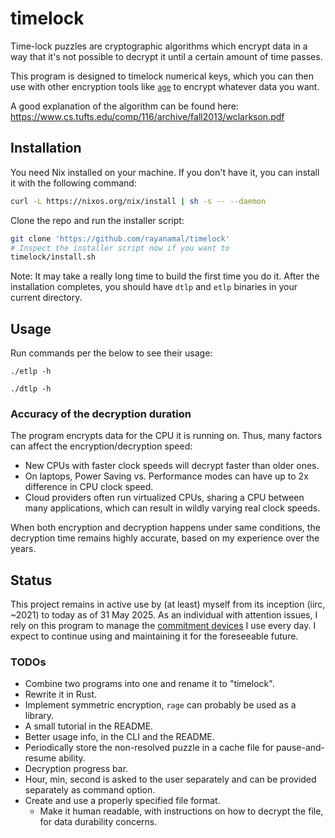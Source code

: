 # timelock

Time-lock puzzles are cryptographic algorithms which encrypt data in a way that it's not possible to decrypt it until a certain amount of time passes.

This program is designed to timelock numerical keys, which you can then use with other encryption tools like [`age`](https://github.com/FiloSottile/age) to encrypt whatever data you want. 

A good explanation of the algorithm can be found here:
https://www.cs.tufts.edu/comp/116/archive/fall2013/wclarkson.pdf

## Installation

You need Nix installed on your machine. If you don't have it, you can install it with the following command:
```bash
curl -L https://nixos.org/nix/install | sh -s -- --daemon
```

Clone the repo and run the installer script:
```bash
git clone 'https://github.com/rayanamal/timelock'
# Inspect the installer script now if you want to
timelock/install.sh
```

Note: It may take a really long time to build the first time you do it.
After the installation completes, you should have `dtlp` and `etlp` binaries in your current directory.

## Usage
Run commands per the below to see their usage:

`./etlp -h`

`./dtlp -h`


### Accuracy of the decryption duration

The program encrypts data for the CPU it is running on. Thus, many factors can affect the encryption/decryption speed:

- New CPUs with faster clock speeds will decrypt faster than older ones.
- On laptops, Power Saving vs. Performance modes can have up to 2x difference in CPU clock speed.
- Cloud providers often run virtualized CPUs, sharing a CPU between many applications, which can result in wildly varying real clock speeds.
 
When both encryption and decryption happens under same conditions, the decryption time remains highly accurate, based on my experience over the years.

## Status

This project remains in active use by (at least) myself from its inception (iirc, ~2021) to today as of 31 May 2025. As an individual with attention issues, I rely on this program to manage the [commitment devices](https://en.wikipedia.org/wiki/Commitment_device) I use every day. I expect to continue using and maintaining it for the foreseeable future.

### TODOs

- Combine two programs into one and rename it to "timelock".
- Rewrite it in Rust.
- Implement symmetric encryption, `rage` can probably be used as a library.
- A small tutorial in the README.
- Better usage info, in the CLI and the README.
- Periodically store the non-resolved puzzle in a cache file for pause-and-resume ability.
- Decryption progress bar.
- Hour, min, second is asked to the user separately and can be provided separately as command option.
- Create and use a properly specified file format.
  - Make it human readable, with instructions on how to decrypt the file, for data durability concerns.